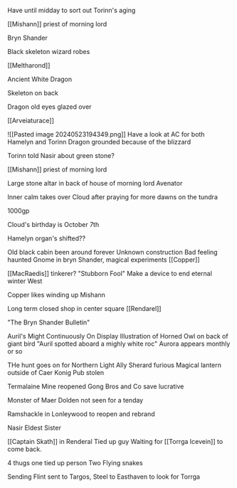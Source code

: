 Have until midday to sort out Torinn's aging

[[Mishann]] priest of morning lord

Bryn Shander

Black skeleton wizard robes

[[Meltharond]]

Ancient White Dragon

Skeleton on back

Dragon old eyes glazed over

[[Arveiaturace]]

![[Pasted image 20240523194349.png]]
Have a look at AC for both Hamelyn and Torinn
Dragon grounded because of the blizzard


Torinn told Nasir about green stone?

[[Mishann]] priest of morning lord

Large stone altar in back of house of morning lord
Avenator

Inner calm takes over Cloud after praying for more dawns on the tundra

1000gp 

Cloud's birthday is October 7th

Hamelyn organ's shifted??

Old black cabin been around forever
	Unknown construction
	Bad feeling haunted
	Gnome in bryn Shander, magical experiments
	[[Copper]]

[[MacRaedis]] tinkerer?
"Stubborn Fool"
Make a device to end eternal winter
West

Copper likes winding up Mishann



Long term closed shop in center square
[[Rendarel]]

"The Bryn Shander Bulletin"

Auril's Might Continuously On Display
Illustration of Horned Owl on back of giant bird
"Auril spotted aboard a mighly white roc"
Aurora appears monthly or so

THe hunt goes on for Northern Light
Ally Sherard furious
Magical lantern outside of Caer Konig Pub stolen

Termalaine Mine reopened Gong Bros and Co save lucrative 

Monster of Maer Dolden not seen for a tenday

Ramshackle in Lonleywood to reopen and rebrand

Nasir Eldest Sister

[[Captain Skath]] in Renderal
Tied up guy
Waiting for [[Torrga Icevein]] to come back.

4 thugs one tied up person
Two Flying snakes


Sending Flint sent to Targos, Steel to Easthaven to look for Torrga







